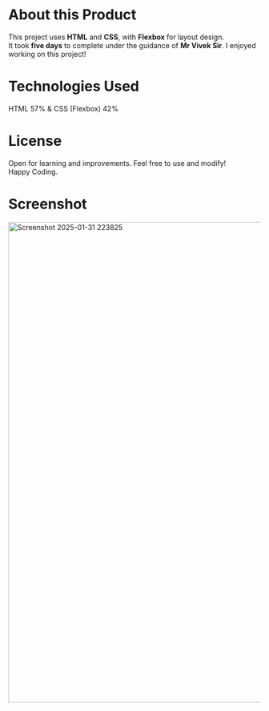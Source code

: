 # About this Product 

This project uses **HTML** and **CSS**, with **Flexbox** for layout design.  
It took **five days** to complete under the guidance of **Mr Vivek Sir**. 
I enjoyed working on this project!  

# Technologies Used  
 HTML 57% &
 CSS (Flexbox) 42%  
# License  
Open for learning and improvements. Feel free to use and modify!  
Happy Coding.
# Screenshot
<img width="959" alt="Screenshot 2025-01-31 223825" src="https://github.com/user-attachments/assets/2e582029-476a-4b8d-8145-564dd1f86d0f" />
